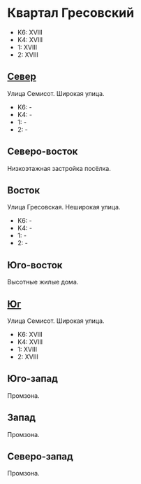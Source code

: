 # Квартал Гресовский

* K6:   XVIII
* K4:   XVIII
* 1:    XVIII
* 2:    XVIII

## [Север](./10430060.md)

Улица Семисот.
Широкая улица.

* K6:   -
* K4:   -
* 1:    -
* 2:    -

## Северо-восток

Низкоэтажная застройка посёлка.

## Восток

Улица Гресовская.
Неширокая улица.

* K6:   -
* K4:   -
* 1:    -
* 2:    -

## Юго-восток

Высотные жилые дома.

## [Юг](./10430060.md)

Улица Семисот.
Широкая улица.

* K6:   XVIII
* K4:   XVIII
* 1:    XVIII
* 2:    XVIII

## Юго-запад

Промзона.

## Запад

Промзона.

## Северо-запад

Промзона.
